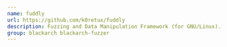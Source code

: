```yaml
---
name: fuddly
url: https://github.com/k0retux/fuddly
description: Fuzzing and Data Manipulation Framework (for GNU/Linux).
group: blackarch blackarch-fuzzer
---
```

